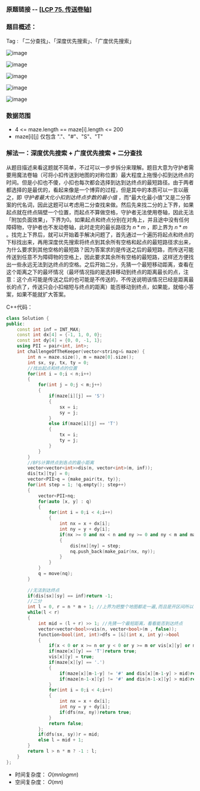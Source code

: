 ### 原题链接 -- [[LCP 75. 传送卷轴](https://leetcode.cn/problems/rdmXM7/)]

### 题目概述：
Tag : 「二分查找」、「深度优先搜索」、「广度优先搜索」

![image](https://user-images.githubusercontent.com/99656524/233828920-1171822c-d5a0-472c-ada2-1a7bad673ca3.png)

![image](https://user-images.githubusercontent.com/99656524/233828934-d8f37941-d495-4585-8fe8-44a4a27b3d43.png)

![image](https://user-images.githubusercontent.com/99656524/233828944-5ad992c8-8f59-4e98-af46-a64d0139c6b1.png)

![image](https://user-images.githubusercontent.com/99656524/233828953-96217944-3847-474e-81f2-d977fcc586de.png)

![image](https://user-images.githubusercontent.com/99656524/233828964-0865a378-cde5-4a61-b8b8-a1a00a06d25a.png)

### 数据范围
* 4 <= maze.length == maze[i].length <= 200
* maze[i][j] 仅包含 "."、"#"、"S"、"T"

### 解法一：深度优先搜索 + 广度优先搜索 + 二分查找
从题目描述来看这题就不简单，不过可以一步步拆分来理解。题目大意为守护者需要用魔法卷轴（可将小扣传送到地图的对称位置）最大程度上拖慢小扣到达终点的时间。但是小扣也不傻，小扣也每次都会选择到达到达终点的最短路径。由于两者都选择的是最优的，看起来像是一个博弈的过程，但是其中的本质可以一言以蔽之，即 $守护者最大化小扣到达终点步数的最小值$ ，而“最大化最小值”又是二分答案的代名词，因此这题可以考虑用二分查找来做。然后先来找二分的上下界，如果起点就在终点隔壁一个位置，而起点不算做空格，守护者无法使用卷轴，因此无法「附加负面效果」，下界为0。如果起点和终点分别在对角上，并且途中没有任何障碍物，守护者也不发动卷轴，此时走完的最长路径为 $n * m$ ，即上界为 $n * m$ 。找完上下界后，就可以开始着手解决问题了，首先通过一个遍历将起点和终点的下标找出来，再用深度优先搜索将终点到其余所有空格和起点的最短路径求出来，为什么要求到其他空格的最短路？因为答案求的是传送之后的最短路，而传送可能传送到任意不为障碍物的空格上，因此要求其余所有空格的最短路，这样还方便找出一些永远无法到达终点的空格。之后开始二分，先猜一个最短移动距离，查看在这个距离之下的最坏情况（最坏情况指的是选择移动到终点的距离最长的点，注意：这个点可能是传送之后的也可能是不传送的，不传送说明该情况已经是距离最长的点了，传送只会小扣缩短与终点的距离）能否移动到终点，如果能，就缩小答案，如果不能就扩大答案。

C++代码：
```cpp
class Solution {
public:
    const int inf = INT_MAX;
    const int dx[4] = {-1, 1, 0, 0};
    const int dy[4] = {0, 0, -1, 1};
    using PII = pair<int, int>;
    int challengeOfTheKeeper(vector<string>& maze) {
        int n = maze.size(), m = maze[0].size();
        int sx, sy, tx, ty = 0;
        //找出起点和终点的位置
        for(int i = 0;i < n;i++)
        {
            for(int j = 0;j < m;j++)
            {
                if(maze[i][j] == 'S')
                {
                    sx = i;
                    sy = j;
                }
                else if(maze[i][j] == 'T')
                {
                    tx = i;
                    ty = j;
                }
            }
        }
        //BFS计算终点到各点的最小距离
        vector<vector<int>>dis(n, vector<int>(m, inf));
        dis[tx][ty] = 0;
        vector<PII>q = {make_pair(tx, ty)};
        for(int step = 1; !q.empty(); step++)
        {
            vector<PII>nq;
            for(auto [x, y] : q)
            {
                for(int i = 0;i < 4;i++)
                {
                    int nx = x + dx[i];
                    int ny = y + dy[i];
                    if(nx >= 0 and nx < n and ny >= 0 and ny < m and maze[nx][ny] != '#' and dis[nx][ny] == inf)
                    {
                        dis[nx][ny] = step;
                        nq.push_back(make_pair(nx, ny));
                    }
                }
            }
            q = move(nq);
        }
        
        //无法到达终点
        if(dis[sx][sy] == inf)return -1;
        //二分
        int l = 0, r = n * m + 1; //上界为把整个地图都走一遍,而且是开区间所以要+1
        while(l < r)
        {
            int mid = (l + r) >> 1; //先猜一个最短距离，看看能否到达终点
            vector<vector<bool>>vis(n, vector<bool>(m , false));
            function<bool(int, int)>dfs = [&](int x, int y)->bool 
            {
                if(x < 0 or x >= n or y < 0 or y >= m or vis[x][y] or maze[x][y] == '#')return false;
                if(maze[x][y] == 'T')return true;
                vis[x][y] = true;
                if(maze[x][y] == '.')
                {
                    if(maze[x][m-1-y] != '#' and dis[x][m-1-y] > mid)return false; //x1 + x2 = n - 1移项就是传送之后的y值
                    if(maze[n-1-x][y] != '#' and dis[n-1-x][y] > mid)return false; //y1 + y2 = n - 1移项就是传送之后的x值
                }
                for(int i = 0;i < 4;i++)
                {
                    int nx = x + dx[i];
                    int ny = y + dy[i];
                    if(dfs(nx, ny))return true;
                }
                return false;
            };
            if(dfs(sx, sy))r = mid;
            else l = mid + 1;
        }
        return l > n * m ? -1 : l;
    }
};
```
* 时间复杂度： $O(mnlogmn)$ 
* 空间复杂度： $O(mn)$
